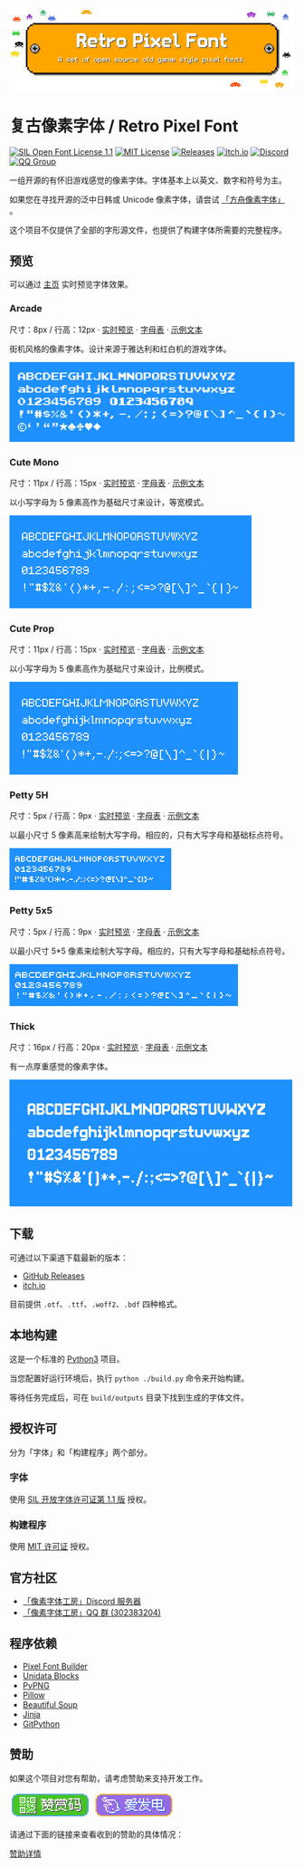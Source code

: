 ![banner](docs/readme-banner.png)

# 复古像素字体 / Retro Pixel Font

[![SIL Open Font License 1.1](https://img.shields.io/badge/license-OFL--1.1-orange)](https://scripts.sil.org/OFL)
[![MIT License](https://img.shields.io/badge/license-MIT-green)](https://opensource.org/licenses/MIT)
[![Releases](https://img.shields.io/github/v/release/TakWolf/retro-pixel-font)](https://github.com/TakWolf/retro-pixel-font/releases)
[![itch.io](https://img.shields.io/badge/itch.io-retro--pixel--font-red?logo=itch.io&logoColor=white)](https://takwolf.itch.io/retro-pixel-font)
[![Discord](https://img.shields.io/discord/949265373964947458?logo=discord&logoColor=white&label=discord)](https://discord.gg/3GKtPKtjdU)
[![QQ Group](https://img.shields.io/badge/QQ群-302383204-brightgreen?logo=tencentqq)](https://jq.qq.com/?_wv=1027&k=EXtKGHar)

一组开源的有怀旧游戏感觉的像素字体。字体基本上以英文、数字和符号为主。

如果您在寻找开源的泛中日韩或 Unicode 像素字体，请尝试 [「方舟像素字体」](https://github.com/TakWolf/ark-pixel-font) 。

这个项目不仅提供了全部的字形源文件，也提供了构建字体所需要的完整程序。

## 预览

可以通过 [主页](https://retro-pixel-font.takwolf.com) 实时预览字体效果。

### Arcade

尺寸：8px / 行高：12px · [实时预览](https://retro-pixel-font.takwolf.com#font-arcade) · [字母表](https://retro-pixel-font.takwolf.com/arcade/alphabet.html) · [示例文本](https://retro-pixel-font.takwolf.com/arcade/demo.html)

街机风格的像素字体。设计来源于雅达利和红白机的游戏字体。

![preview-arcade](docs/arcade/preview.png)

### Cute Mono

尺寸：11px / 行高：15px · [实时预览](https://retro-pixel-font.takwolf.com#font-cute-mono) · [字母表](https://retro-pixel-font.takwolf.com/cute-mono/alphabet.html) · [示例文本](https://retro-pixel-font.takwolf.com/cute-mono/demo.html)

以小写字母为 5 像素高作为基础尺寸来设计，等宽模式。

![preview-cute-mono](docs/cute-mono/preview.png)

### Cute Prop

尺寸：11px / 行高：15px · [实时预览](https://retro-pixel-font.takwolf.com#font-cute-prop) · [字母表](https://retro-pixel-font.takwolf.com/cute-prop/alphabet.html) · [示例文本](https://retro-pixel-font.takwolf.com/cute-prop/demo.html)

以小写字母为 5 像素高作为基础尺寸来设计，比例模式。

![preview-cute-prop](docs/cute-prop/preview.png)

### Petty 5H

尺寸：5px / 行高：9px · [实时预览](https://retro-pixel-font.takwolf.com#font-petty-5h) · [字母表](https://retro-pixel-font.takwolf.com/petty-5h/alphabet.html) · [示例文本](https://retro-pixel-font.takwolf.com/petty-5h/demo.html)

以最小尺寸 5 像素高来绘制大写字母。相应的，只有大写字母和基础标点符号。

![preview-petty-5h](docs/petty-5h/preview.png)

### Petty 5x5

尺寸：5px / 行高：9px · [实时预览](https://retro-pixel-font.takwolf.com#font-petty-5x5) · [字母表](https://retro-pixel-font.takwolf.com/petty-5x5/alphabet.html) · [示例文本](https://retro-pixel-font.takwolf.com/petty-5x5/demo.html)

以最小尺寸 5*5 像素来绘制大写字母。相应的，只有大写字母和基础标点符号。

![preview-petty-5x5](docs/petty-5x5/preview.png)

### Thick

尺寸：16px / 行高：20px · [实时预览](https://retro-pixel-font.takwolf.com#font-thick) · [字母表](https://retro-pixel-font.takwolf.com/thick/alphabet.html) · [示例文本](https://retro-pixel-font.takwolf.com/thick/demo.html)

有一点厚重感觉的像素字体。

![preview-thick](docs/thick/preview.png)

## 下载

可通过以下渠道下载最新的版本：

- [GitHub Releases](https://github.com/TakWolf/retro-pixel-font/releases)
- [itch.io](https://takwolf.itch.io/retro-pixel-font)

目前提供 `.otf`、`.ttf`、`.woff2`、`.bdf` 四种格式。

## 本地构建

这是一个标准的 [Python3](https://www.python.org) 项目。

当您配置好运行环境后，执行 `python ./build.py` 命令来开始构建。

等待任务完成后，可在 `build/outputs` 目录下找到生成的字体文件。

## 授权许可

分为「字体」和「构建程序」两个部分。

### 字体

使用 [SIL 开放字体许可证第 1.1 版](LICENSE-OFL) 授权。

### 构建程序

使用 [MIT 许可证](LICENSE-MIT) 授权。

## 官方社区

- [「像素字体工房」Discord 服务器](https://discord.gg/3GKtPKtjdU)
- [「像素字体工房」QQ 群 (302383204)](https://jq.qq.com/?_wv=1027&k=EXtKGHar)

## 程序依赖

- [Pixel Font Builder](https://github.com/TakWolf/pixel-font-builder)
- [Unidata Blocks](https://github.com/TakWolf/unidata-blocks)
- [PyPNG](https://gitlab.com/drj11/pypng)
- [Pillow](https://github.com/python-pillow/Pillow)
- [Beautiful Soup](https://www.crummy.com/software/BeautifulSoup/)
- [Jinja](https://github.com/pallets/jinja)
- [GitPython](https://github.com/gitpython-developers/GitPython)

## 赞助

如果这个项目对您有帮助，请考虑赞助来支持开发工作。

[![赞赏码](https://raw.githubusercontent.com/TakWolf/TakWolf/master/images/payqr-badge-x2.png)](https://github.com/TakWolf/TakWolf/blob/master/payment-qr-codes.md)
[![爱发电](https://raw.githubusercontent.com/TakWolf/TakWolf/master/images/afdian-badge-x2.png)](https://afdian.net/@takwolf)

请通过下面的链接来查看收到的赞助的具体情况：

[赞助详情](https://github.com/TakWolf/TakWolf/blob/master/sponsors.md)
